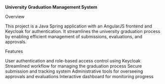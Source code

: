 <strong>University Graduation Management System</strong>

Overview

This project is a Java Spring application with an AngularJS frontend and Keycloak for authentication. It streamlines the university graduation process by enabling efficient management of submissions, evaluations, and approvals.

Features

User authentication and role-based access control using Keycloak
Streamlined workflow for managing the graduation process
Secure submission and tracking system
Administrative tools for overseeing approvals and evaluations
Interactive dashboard for monitoring progress

